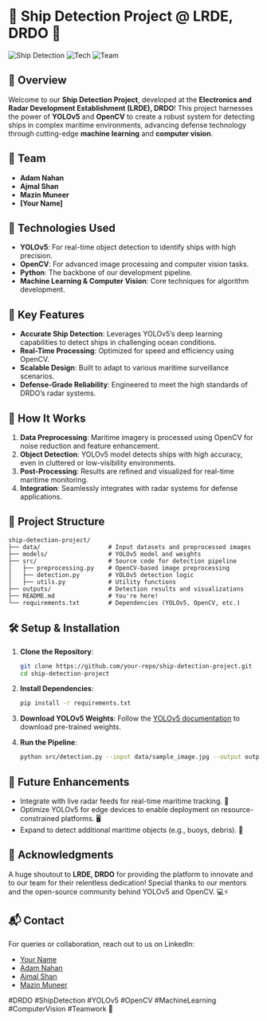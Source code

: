 # 🚢 Ship Detection Project @ LRDE, DRDO 🌊

![Ship Detection](https://img.shields.io/badge/Project-Ship%20Detection-blue) ![Tech](https://img.shields.io/badge/Tech-YOLOv5%20|%20OpenCV-orange) ![Team](https://img.shields.io/badge/Team-DRDO%20Innovators-brightgreen)

## 📝 Overview

Welcome to our **Ship Detection Project**, developed at the **Electronics and Radar Development Establishment (LRDE), DRDO**! This project harnesses the power of **YOLOv5** and **OpenCV** to create a robust system for detecting ships in complex maritime environments, advancing defense technology through cutting-edge **machine learning** and **computer vision**.

## 👥 Team

- **Adam Nahan**
- **Ajmal Shan**
- **Mazin Muneer**
- **[Your Name]**

## 🔧 Technologies Used

- **YOLOv5**: For real-time object detection to identify ships with high precision.
- **OpenCV**: For advanced image processing and computer vision tasks.
- **Python**: The backbone of our development pipeline.
- **Machine Learning & Computer Vision**: Core techniques for algorithm development.

## 🎯 Key Features

- **Accurate Ship Detection**: Leverages YOLOv5’s deep learning capabilities to detect ships in challenging ocean conditions.
- **Real-Time Processing**: Optimized for speed and efficiency using OpenCV.
- **Scalable Design**: Built to adapt to various maritime surveillance scenarios.
- **Defense-Grade Reliability**: Engineered to meet the high standards of DRDO’s radar systems.

## 🚀 How It Works

1. **Data Preprocessing**: Maritime imagery is processed using OpenCV for noise reduction and feature enhancement.
2. **Object Detection**: YOLOv5 model detects ships with high accuracy, even in cluttered or low-visibility environments.
3. **Post-Processing**: Results are refined and visualized for real-time maritime monitoring.
4. **Integration**: Seamlessly integrates with radar systems for defense applications.

## 📂 Project Structure

```
ship-detection-project/
├── data/                   # Input datasets and preprocessed images
├── models/                 # YOLOv5 model and weights
├── src/                    # Source code for detection pipeline
│   ├── preprocessing.py    # OpenCV-based image preprocessing
│   ├── detection.py        # YOLOv5 detection logic
│   ├── utils.py            # Utility functions
├── outputs/                # Detection results and visualizations
├── README.md               # You're here!
└── requirements.txt        # Dependencies (YOLOv5, OpenCV, etc.)
```

## 🛠️ Setup & Installation

1. **Clone the Repository**:
   ```bash
   git clone https://github.com/your-repo/ship-detection-project.git
   cd ship-detection-project
   ```

2. **Install Dependencies**:
   ```bash
   pip install -r requirements.txt
   ```

3. **Download YOLOv5 Weights**:
   Follow the [YOLOv5 documentation](https://github.com/ultralytics/yolov5) to download pre-trained weights.

4. **Run the Pipeline**:
   ```bash
   python src/detection.py --input data/sample_image.jpg --output outputs/
   ```

## 🌟 Future Enhancements

- Integrate with live radar feeds for real-time maritime tracking. 📡
- Optimize YOLOv5 for edge devices to enable deployment on resource-constrained platforms. 🖥️
- Expand to detect additional maritime objects (e.g., buoys, debris). 🚤

## 🙌 Acknowledgments

A huge shoutout to **LRDE, DRDO** for providing the platform to innovate and to our team for their relentless dedication! Special thanks to our mentors and the open-source community behind YOLOv5 and OpenCV. 💻⚡️

## 📬 Contact

For queries or collaboration, reach out to us on LinkedIn:
- [Your Name](https://www.linkedin.com/in/your-profile)
- [Adam Nahan](https://www.linkedin.com/in/adam-nahan)
- [Ajmal Shan](https://www.linkedin.com/in/ajmal-shan)
- [Mazin Muneer](https://www.linkedin.com/in/mazin-muneer)

#DRDO #ShipDetection #YOLOv5 #OpenCV #MachineLearning #ComputerVision #Teamwork 🤗